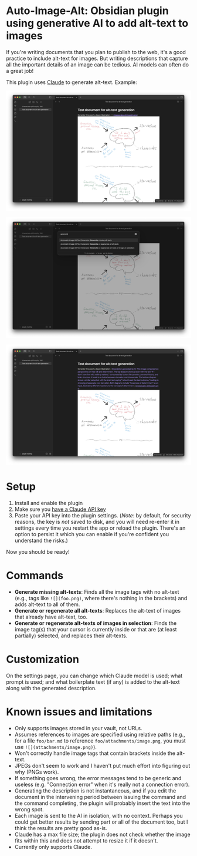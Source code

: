 # Auto-Image-Alt: Obsidian plugin using generative AI to add alt-text to images

If you're writing documents that you plan to publish to the web, it's a good practice to include alt-text for images.
But writing descriptions that capture all the important details of an image can be tedious.
AI models can often do a great job!

This plugin uses [Claude](https://claude.ai) to generate alt-text. Example:

![](docs/demo-step1.png)

![](docs/demo-step2.png)

![](docs/demo-step3.png)

# Setup

1. Install and enable the plugin
2. Make sure you [have a Claude API key](https://docs.anthropic.com/en/api/getting-started)
3. Paste your API key into the plugin settings. (*Note*: by default, for security reasons, the key is *not* saved to disk, and you will need re-enter it in settings every time you restart the app or reload the plugin. There's an option to persist it which you can enable if you're confident you understand the risks.)

Now you should be ready!

# Commands

- **Generate missing alt-texts**: Finds all the image tags with no alt-text (e.g., tags like `![](foo.png)`, where there's nothing in the brackets) and adds alt-text to all of them.
- **Generate or regenerate all alt-texts**: Replaces the alt-text of images that already have alt-text, too.
- **Generate or regenerate alt-texts of images in selection**: Finds the image tag(s) that your cursor is currently inside or that are (at least partially) selected, and replaces their alt-texts.

# Customization

On the settings page, you can change which Claude model is used; what prompt is used; and what boilerplate text (if any) is added to the alt-text along with the generated description.

# Known issues and limitations

- Only supports images stored in your vault, not URLs.
- Assumes references to images are specified using relative paths (e.g., for a file `foo/bar.md` to reference `foo/attachments/image.png`, you must use `![](attachments/image.png)`).
- Won't correctly handle image tags that contain brackets inside the alt-text.
- JPEGs don't seem to work and I haven't put much effort into figuring out why (PNGs work).
- If something goes wrong, the error messages tend to be generic and useless (e.g. "Connection error" when it's really not a connection error).
- Generating the description is not instantaneous, and if you edit the document in the intervening period between issuing the command and the command completing, the plugin will probably insert the text into the wrong spot.
- Each image is sent to the AI in isolation, with no context. Perhaps you could get better results by sending part or all of the document too, but I think the results are pretty good as-is.
- Claude has a max file size; the plugin does not check whether the image fits within this and does not attempt to resize it if it doesn't.
- Currently only supports Claude.
